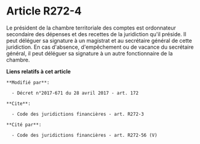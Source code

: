 # Article R272-4

Le président de la chambre territoriale des comptes est ordonnateur secondaire des dépenses et des recettes de la juridiction
qu'il préside. Il peut déléguer sa signature à un magistrat et au secrétaire général de cette juridiction. En cas d'absence,
d'empêchement ou de vacance du secrétaire général, il peut déléguer sa signature à un autre fonctionnaire de la chambre.

**Liens relatifs à cet article**

	**Modifié par**:

	  - Décret n°2017-671 du 28 avril 2017 - art. 172

	**Cite**:

	  - Code des juridictions financières - art. R272-3

	**Cité par**:

	  - Code des juridictions financières - art. R272-56 (V)
